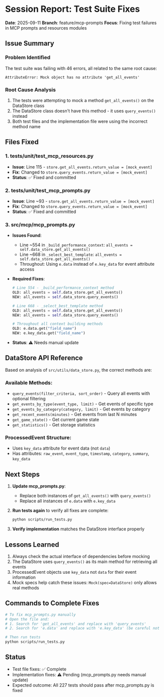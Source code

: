# Session Report: Test Suite Fixes

**Date**: 2025-09-11
**Branch**: feature/mcp-prompts
**Focus**: Fixing test failures in MCP prompts and resources modules

## Issue Summary

### Problem Identified
The test suite was failing with 46 errors, all related to the same root cause:
```
AttributeError: Mock object has no attribute 'get_all_events'
```

### Root Cause Analysis
1. The tests were attempting to mock a method `get_all_events()` on the DataStore class
2. The DataStore class doesn't have this method - it uses `query_events()` instead
3. Both test files and the implementation file were using the incorrect method name

## Files Fixed

### 1. tests/unit/test_mcp_resources.py
- **Issue**: Line 115 - `store.get_all_events.return_value = [mock_event]`
- **Fix**: Changed to `store.query_events.return_value = [mock_event]`
- **Status**: ✅ Fixed and committed

### 2. tests/unit/test_mcp_prompts.py  
- **Issue**: Line ~93 - `store.get_all_events.return_value = [mock_event]`
- **Fix**: Changed to `store.query_events.return_value = [mock_event]`
- **Status**: ✅ Fixed and committed

### 3. src/mcp/mcp_prompts.py
- **Issues Found**:
  - Line ~554 in `_build_performance_context`: `all_events = self.data_store.get_all_events()`
  - Line ~668 in `_select_best_template`: `all_events = self.data_store.get_all_events()`
  - Throughout: Using `e.data` instead of `e.key_data` for event attribute access

- **Required Fixes**:
  ```python
  # Line 554 - _build_performance_context method
  OLD: all_events = self.data_store.get_all_events()
  NEW: all_events = self.data_store.query_events()
  
  # Line 668 - _select_best_template method
  OLD: all_events = self.data_store.get_all_events()
  NEW: all_events = self.data_store.query_events()
  
  # Throughout all context building methods
  OLD: e.data.get("field_name")
  NEW: e.key_data.get("field_name")
  ```

- **Status**: ⚠️ Needs manual update

## DataStore API Reference

Based on analysis of `src/utils/data_store.py`, the correct methods are:

### Available Methods:
- `query_events(filter_criteria, sort_order)` - Query all events with optional filtering
- `get_events_by_type(event_type, limit)` - Get events of specific type
- `get_events_by_category(category, limit)` - Get events by category
- `get_recent_events(minutes)` - Get events from last N minutes
- `get_game_state()` - Get current game state
- `get_statistics()` - Get storage statistics

### ProcessedEvent Structure:
- Uses `key_data` attribute for event data (not `data`)
- Has attributes: `raw_event`, `event_type`, `timestamp`, `category`, `summary`, `key_data`

## Next Steps

1. **Update mcp_prompts.py**:
   - Replace both instances of `get_all_events()` with `query_events()`
   - Replace all instances of `e.data` with `e.key_data`

2. **Run tests again** to verify all fixes are complete:
   ```bash
   python scripts/run_tests.py
   ```

3. **Verify implementation** matches the DataStore interface properly

## Lessons Learned

1. Always check the actual interface of dependencies before mocking
2. The DataStore uses `query_events()` as its main method for retrieving all events
3. ProcessedEvent objects use `key_data` not `data` for their event information
4. Mock specs help catch these issues: `Mock(spec=DataStore)` only allows real methods

## Commands to Complete Fixes

```bash
# To fix mcp_prompts.py manually
# Open the file and:
# 1. Search for 'get_all_events' and replace with 'query_events'
# 2. Search for 'e.data' and replace with 'e.key_data' (be careful not to change other 'data' references)

# Then run tests
python scripts/run_tests.py
```

## Status
- Test file fixes: ✅ Complete
- Implementation fixes: ⚠️ Pending (mcp_prompts.py needs manual update)
- Expected outcome: All 227 tests should pass after mcp_prompts.py is fixed

